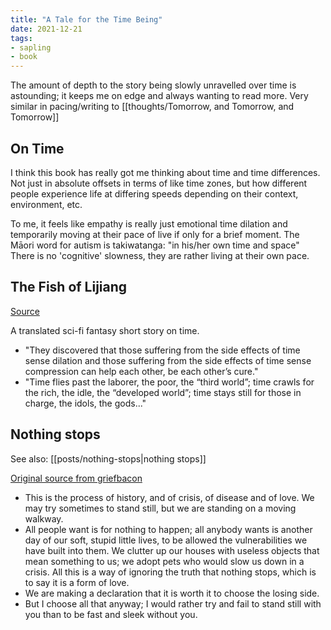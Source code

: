 ```yaml
---
title: "A Tale for the Time Being"
date: 2021-12-21
tags:
- sapling
- book
---
```


The amount of depth to the story being slowly unravelled over time is astounding; it keeps me on edge and always wanting to read more. Very similar in pacing/writing to [[thoughts/Tomorrow, and Tomorrow, and Tomorrow]]

## On Time
I think this book has really got me thinking about time and time differences. Not just in absolute offsets in terms of like time zones, but how different people experience life at differing speeds depending on their context, environment, etc.

To me, it feels like empathy is really just emotional time dilation and temporarily moving at their pace of live if only for a brief moment. The Māori word for autism is takiwatanga: "in his/her own time and space" There is no 'cognitive' slowness, they are rather living at their own pace.

## The Fish of Lijiang
[Source](https://clarkesworldmagazine.com/chen_08_11/)

A translated sci-fi fantasy short story on time.

- "They discovered that those suffering from the side effects of time sense dilation and those suffering from the side effects of time sense compression can help each other, be each other’s cure."
- "Time flies past the laborer, the poor, the “third world”; time crawls for the rich, the idle, the “developed world”; time stays still for those in charge, the idols, the gods..."

## Nothing stops
See also: [[posts/nothing-stops|nothing stops]]

[Original source from griefbacon](https://griefbacon.substack.com/p/nothing-stops?utm_source=url&curius=1299&s=r)

- This is the process of history, and of crisis, of disease and of love. We may try sometimes to stand still, but we are standing on a moving walkway.
- All people want is for nothing to happen; all anybody wants is another day of our soft, stupid little lives, to be allowed the vulnerabilities we have built into them. We clutter up our houses with useless objects that mean something to us; we adopt pets who would slow us down in a crisis. All this is a way of ignoring the truth that nothing stops, which is to say it is a form of love.
- We are making a declaration that it is worth it to choose the losing side.
- But I choose all that anyway; I would rather try and fail to stand still with you than to be fast and sleek without you.